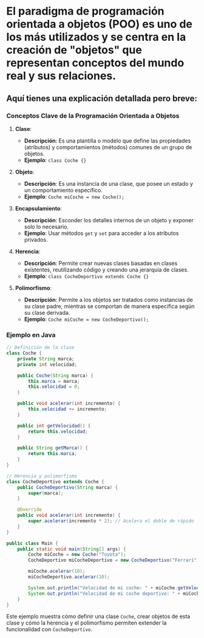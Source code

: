 # El **paradigma de programación orientada a objetos (POO)** es uno de los más utilizados y se centra en la creación de "objetos" que representan conceptos del mundo real y sus relaciones.

## Aquí tienes una explicación detallada pero breve:

### Conceptos Clave de la Programación Orientada a Objetos

1. **Clase**:
   - **Descripción**: Es una plantilla o modelo que define las propiedades (atributos) y comportamientos (métodos) comunes de un grupo de objetos.
   - **Ejemplo**: `class Coche {}`

2. **Objeto**:
   - **Descripción**: Es una instancia de una clase, que posee un estado y un comportamiento específico.
   - **Ejemplo**: `Coche miCoche = new Coche();`

3. **Encapsulamiento**:
   - **Descripción**: Esconder los detalles internos de un objeto y exponer solo lo necesario.
   - **Ejemplo**: Usar métodos `get` y `set` para acceder a los atributos privados.

4. **Herencia**:
   - **Descripción**: Permite crear nuevas clases basadas en clases existentes, reutilizando código y creando una jerarquía de clases.
   - **Ejemplo**: `class CocheDeportivo extends Coche {}`

5. **Polimorfismo**:
   - **Descripción**: Permite a los objetos ser tratados como instancias de su clase padre, mientras se comportan de manera específica según su clase derivada.
   - **Ejemplo**: `Coche miCoche = new CocheDeportivo();`

### Ejemplo en Java

```java
// Definición de la clase
class Coche {
    private String marca;
    private int velocidad;

    public Coche(String marca) {
        this.marca = marca;
        this.velocidad = 0;
    }

    public void acelerar(int incremento) {
        this.velocidad += incremento;
    }

    public int getVelocidad() {
        return this.velocidad;
    }

    public String getMarca() {
        return this.marca;
    }
}

// Herencia y polimorfismo
class CocheDeportivo extends Coche {
    public CocheDeportivo(String marca) {
        super(marca);
    }

    @Override
    public void acelerar(int incremento) {
        super.acelerar(incremento * 2); // Acelera el doble de rápido
    }
}

public class Main {
    public static void main(String[] args) {
        Coche miCoche = new Coche("Toyota");
        CocheDeportivo miCocheDeportivo = new CocheDeportivo("Ferrari");

        miCoche.acelerar(10);
        miCocheDeportivo.acelerar(10);

        System.out.println("Velocidad de mi coche: " + miCoche.getVelocidad());
        System.out.println("Velocidad de mi coche deportivo: " + miCocheDeportivo.getVelocidad());
    }
}
```
Este ejemplo muestra cómo definir una clase `Coche`, crear objetos de esta clase y cómo la herencia y el polimorfismo permiten extender la funcionalidad con `CocheDeportivo`.

